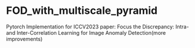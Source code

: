 # FOD_with_multiscale_pyramid
Pytorch Implementation for ICCV2023 paper: Focus the Discrepancy: Intra- and Inter-Correlation Learning for Image Anomaly Detection(more improvements)

